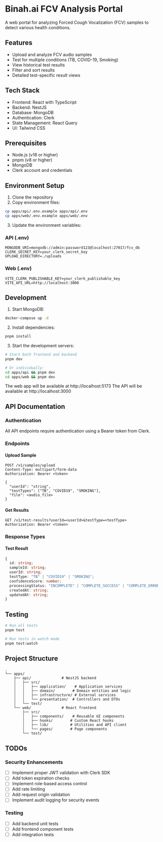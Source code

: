 # Binah.ai FCV Analysis Portal

A web portal for analyzing Forced Cough Vocalization (FCV) samples to detect various health conditions.

## Features

- Upload and analyze FCV audio samples
- Test for multiple conditions (TB, COVID-19, Smoking)
- View historical test results
- Filter and sort results
- Detailed test-specific result views

## Tech Stack

- Frontend: React with TypeScript
- Backend: NestJS
- Database: MongoDB
- Authentication: Clerk
- State Management: React Query
- UI: Tailwind CSS

## Prerequisites

- Node.js (v18 or higher)
- pnpm (v8 or higher)
- MongoDB
- Clerk account and credentials

## Environment Setup

1. Clone the repository
2. Copy environment files:
```bash
cp apps/api/.env.example apps/api/.env
cp apps/web/.env.example apps/web/.env
```

3. Update the environment variables:

### API (.env)
```
MONGODB_URI=mongodb://admin:password123@localhost:27017/fcv_db
CLERK_SECRET_KEY=your_clerk_secret_key
UPLOAD_DIRECTORY=./uploads
```

### Web (.env)
```
VITE_CLERK_PUBLISHABLE_KEY=your_clerk_publishable_key
VITE_API_URL=http://localhost:3000
```

## Development

1. Start MongoDB:
```bash
docker-compose up -d
```

2. Install dependencies:
```bash
pnpm install
```

3. Start the development servers:
```bash
# Start both frontend and backend
pnpm dev

# Or individually:
cd apps/api && pnpm dev
cd apps/web && pnpm dev
```

The web app will be available at http://localhost:5173
The API will be available at http://localhost:3000

## API Documentation

### Authentication

All API endpoints require authentication using a Bearer token from Clerk.

### Endpoints

#### Upload Sample
```http
POST /v1/samples/upload
Content-Type: multipart/form-data
Authorization: Bearer <token>

{
  "userId": "string",
  "testTypes": ["TB", "COVID19", "SMOKING"],
  "file": <audio_file>
}
```

#### Get Results
```http
GET /v1/test-results?userId=<userId>&testType=<testType>
Authorization: Bearer <token>
```

### Response Types

#### Test Result
```typescript
{
  id: string;
  sampleId: string;
  userId: string;
  testType: "TB" | "COVID19" | "SMOKING";
  confidenceScore: number;
  processingStatus: "INCOMPLETE" | "COMPLETE_SUCCESS" | "COMPLETE_ERROR" | "COMPLETE_FAILURE";
  createdAt: string;
  updatedAt: string;
}
```

## Testing

```bash
# Run all tests
pnpm test

# Run tests in watch mode
pnpm test:watch
```

## Project Structure

```
.
└── apps/
    ├── api/              # NestJS backend
    │   ├── src/
    │   │   ├── application/    # Application services
    │   │   ├── domain/        # Domain entities and logic
    │   │   ├── infrastructure/ # External services
    │   │   └── presentation/  # Controllers and DTOs
    │   └── test/
    └── web/              # React frontend
        ├── src/
        │   ├── components/    # Reusable UI components
        │   ├── hooks/        # Custom React hooks
        │   ├── lib/          # Utilities and API client
        │   └── pages/        # Page components
        └── test/
```


## TODOs

### Security Enhancements
- [ ] Implement proper JWT validation with Clerk SDK
- [ ] Add token expiration checks
- [ ] Implement role-based access control
- [ ] Add rate limiting
- [ ] Add request origin validation
- [ ] Implement audit logging for security events

### Testing
- [ ] Add backend unit tests
- [ ] Add frontend component tests
- [ ] Add integration tests

